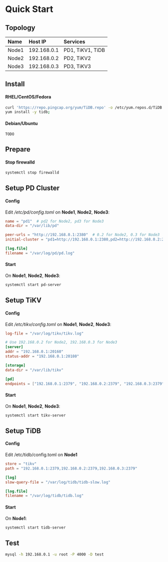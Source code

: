 # Quick Start

## Topology

| Name  | Host IP | Services |
| :-- | :-- | :-------------- |
| Node1 | 192.168.0.1 | PD1, TiKV1, TiDB |
| Node2 | 192.168.0.2 | PD2, TiKV2 |
| Node3 | 192.168.0.3 | PD3, TiKV3 |

## Install

#### RHEL/CentOS/Fedora

```bash
curl 'https://repo.pingcap.org/yum/TiDB.repo' -o /etc/yum.repos.d/TiDB.repo;
yum install -y tidb;
```

#### Debian/Ubuntu

    TODO

## Prepare

#### Stop firewalld

```bash
systemctl stop firewalld
```

## Setup PD Cluster

#### Config

Edit */etc/pd/config.toml* on **Node1**, **Node2**, **Node3**:

```toml
name = "pd1"  # pd2 for Node2, pd3 for Node3
data-dir = "/var/lib/pd"

peer-urls = "http://192.168.0.1:2380"  # 0.2 for Node2, 0.3 for Node3
initial-cluster = "pd1=http://192.168.0.1:2380,pd2=http://192.168.0.2:2380,pd3=http://192.168.0.3:2380"

[log.file]
filename = "/var/log/pd/pd.log"
```

#### Start

On **Node1**, **Node2**, **Node3**:

```bash
systemctl start pd-server
```

## Setup TiKV

#### Config

Edit  */etc/tikv/config.toml* on **Node1**, **Node2**, **Node3**:

```toml
log-file = "/var/log/tikv/tikv.log"

# Use 192.168.0.2 for Node2, 192.168.0.3 for Node3
[server]
addr = "192.168.0.1:20160"
status-addr = "192.168.0.1:20180"

[storage]
data-dir = "/var/lib/tikv"

[pd]
endpoints = ["192.168.0.1:2379", "192.168.0.2:2379", "192.168.0.3:2379"]

```

#### Start

On **Node1**, **Node2**, **Node3**:

```bash
systemctl start tikv-server
```

## Setup TiDB

#### Config

Edit /etc/tidb/config.toml on **Node1**

```toml
store = "tikv"
path = "192.168.0.1:2379,192.168.0.2:2379,192.168.0.3:2379"

[log]
slow-query-file = "/var/log/tidb/tidb-slow.log"

[log.file]
filename = "/var/log/tidb/tidb.log"
```

#### Start

On **Node1**:

```bash
systemctl start tidb-server
```

## Test

```bash
mysql -h 192.168.0.1 -u root -P 4000 -D test
```
